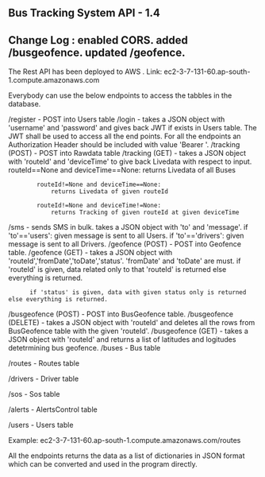 Bus Tracking System API - 1.4
-------------------------
Change Log : enabled CORS. added /busgeofence. updated /geofence. 
-------------------------
The Rest API has been deployed to AWS
.
Link: ec2-3-7-131-60.ap-south-1.compute.amazonaws.com

Everybody can use the below endpoints to access the tabbles in the database.

/register - POST into Users table
/login - takes a JSON object with 'username' and 'password' and gives back JWT if exists in Users table.
	 The JWT shall be used to access all the end points.
	 For all the endpoints an Authorization Header should be included with value 'Bearer <JWT>'.
/tracking (POST) - POST into Rawdata table
/tracking (GET) - takes a JSON object with 'routeId' and 'deviceTime' to give back Livedata with respect to input.
			routeId==None and deviceTime==None:
				returns Livedata of all Buses
			routeId!=None and deviceTime==None:
				returns Livedata of given routeId
			routeId!=None and deviceTime!=None:
				returns Tracking of given routeId at given deviceTime	

/sms - sends SMS in bulk. takes a JSON object with 'to' and 'message'.
	if 'to'=='users': given message is sent to all Users.
	if 'to'=='drivers': given message is sent to all Drivers.
/geofence (POST) - POST into Geofence table.
/geofence (GET) - takes a JSON object with 'routeId','fromDate','toDate','status'.
		  'fromDate' and 'toDate' are must.
		  if 'routeId' is given, data related only to that 'routeId' is returned else everything is returned.  	

		  if 'status' is given, data with given status only is returned else everything is returned.
/busgeofence (POST) - POST into BusGeofence table.
/busgeofence (DELETE) - takes a JSON object with 'routeId' and deletes all the rows from BusGeofence table with the given 'routeId'.
/busgeofence (GET) - takes a JSON object with 'routeId' and returns a list of latitudes and logitudes detetrmining bus geofence.
/buses - Bus table

/routes - Routes table

/drivers - Driver table

/sos - Sos table

/alerts - AlertsControl table

/users - Users table

Example: ec2-3-7-131-60.ap-south-1.compute.amazonaws.com/routes

All the endpoints returns the data as a list of dictionaries in JSON format which can be converted and used in the program directly.
